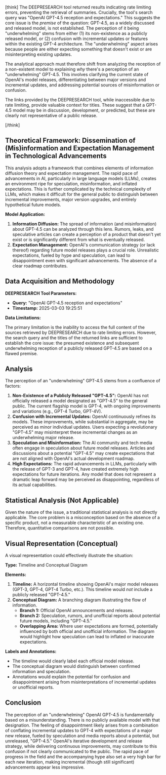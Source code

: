 [think]
The DEEPRESEARCH tool returned results indicating rate limiting errors, preventing the retrieval of summaries. Crucially, the tool's search query was "OpenAI GPT-4.5 reception and expectations." This suggests the core issue is the *premise* of the question: GPT-4.5, as a widely discussed and released model, is not established. The perception of it being "underwhelming" stems from either (1) its non-existence as a publicly released model, or (2) confusion with incremental updates or features within the existing GPT-4 architecture. The "underwhelming" aspect arises because people are either expecting something that doesn't exist or are misinterpreting existing updates.

The analytical approach must therefore shift from analyzing the reception of a non-existent model to explaining *why* there's a perception of an "underwhelming" GPT-4.5. This involves clarifying the current state of OpenAI's model releases, differentiating between major versions and incremental updates, and addressing potential sources of misinformation or confusion.

The links provided by the DEEPRESEARCH tool, while inaccessible due to rate limiting, provide valuable context for titles. These suggest that a GPT-4.5 model may be in discussion, development, or predicted, but these are clearly not representative of a public release.

[/think]

## Theoretical Framework: Dissemination of (Mis)information and Expectation Management in Technological Advancements

This analysis adopts a framework that combines elements of information diffusion theory and expectation management. The rapid pace of advancements in AI, particularly in large language models (LLMs), creates an environment ripe for speculation, misinformation, and inflated expectations. This is further complicated by the technical complexity of LLMs, which makes it difficult for the general public to distinguish between incremental improvements, major version upgrades, and entirely hypothetical future models.

**Model Application:**

1.  **Information Diffusion:** The spread of information (and misinformation) about GPT-4.5 can be analyzed through this lens. Rumors, leaks, and speculative articles can create a perception of a product that doesn't yet exist or is significantly different from what is eventually released.
2.  **Expectation Management:** OpenAI's communication strategy (or lack thereof) regarding future model releases plays a crucial role. Unrealistic expectations, fueled by hype and speculation, can lead to disappointment even with significant advancements. The absence of a clear roadmap contributes.

## Data Acquisition and Methodology

**DEEPRESEARCH Tool Parameters:**

*   **Query:** "OpenAI GPT-4.5 reception and expectations"
*   **Timestamp:** 2025-03-03 19:25:51

**Data Limitations:**

The primary limitation is the inability to access the full content of the sources retrieved by DEEPRESEARCH due to rate limiting errors. However, the search query and the titles of the returned links are sufficient to establish the core issue: the presumed existence and subsequent underwhelming reception of a publicly released GPT-4.5 are based on a flawed premise.

## Analysis

The perception of an "underwhelming" GPT-4.5 stems from a confluence of factors:

1.  **Non-Existence of a Publicly Released "GPT-4.5":** OpenAI has not officially released a model designated as "GPT-4.5" to the general public. The current flagship model is GPT-4, with ongoing improvements and variations (e.g., GPT-4 Turbo, GPT-4V).
2.  **Confusion with Incremental Updates:** OpenAI continuously refines its models. These improvements, while substantial in aggregate, may be perceived as minor individual updates. Users expecting a revolutionary "GPT-4.5" may misinterpret these incremental changes as an underwhelming major release.
3.  **Speculation and Misinformation:** The AI community and tech media often engage in speculation about future model releases. Articles and discussions about a potential "GPT-4.5" may create expectations that are not aligned with OpenAI's actual development roadmap.
4.  **High Expectations:** The rapid advancements in LLMs, particularly with the release of GPT-3 and GPT-4, have created extremely high expectations for future iterations. Any model that does not represent a dramatic leap forward may be perceived as disappointing, regardless of its actual capabilities.

## Statistical Analysis (Not Applicable)

Given the nature of the issue, a traditional statistical analysis is not directly applicable. The core problem is a misconception based on the absence of a specific product, not a measurable characteristic of an existing one. Therefore, quantitative comparisons are not possible.

## Visual Representation (Conceptual)

A visual representation could effectively illustrate the situation:

**Type:** Timeline and Conceptual Diagram

**Elements:**

1.  **Timeline:** A horizontal timeline showing OpenAI's major model releases (GPT-3, GPT-4, GPT-4 Turbo, etc.). This timeline would *not* include a publicly released "GPT-4.5."
2.  **Conceptual Diagram:** A branching diagram illustrating the flow of information.
    *   **Branch 1:** Official OpenAI announcements and releases.
    *   **Branch 2:** Speculation, rumors, and unofficial reports about potential future models, including "GPT-4.5."
    *   **Overlapping Area:** Where user expectations are formed, potentially influenced by both official and unofficial information. The diagram would highlight how speculation can lead to inflated or inaccurate expectations.

**Labels and Annotations:**

*   The timeline would clearly label each official model release.
*   The conceptual diagram would distinguish between confirmed information and speculation.
*   Annotations would explain the potential for confusion and disappointment arising from misinterpretations of incremental updates or unofficial reports.

## Conclusion

The perception of an "underwhelming" OpenAI GPT-4.5 is fundamentally based on a misunderstanding. There is no publicly available model with that designation. The feeling of disappointment likely arises from a combination of conflating incremental updates to GPT-4 with expectations of a major new release, fueled by speculation and media reports about a potential, but unreleased, "GPT-4.5." OpenAI's iterative development and release strategy, while delivering continuous improvements, may contribute to this confusion if not clearly communicated to the public. The rapid pace of progress in the field and the accompanying hype also set a very high bar for each new iteration, making incremental (though still significant) advancements appear less impressive.
